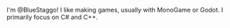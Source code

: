I'm @BlueStaggo! I like making games, usually with MonoGame or Godot. I primarily focus on C# and C++.

<!---
BlueStaggo/BlueStaggo is a ✨ special ✨ repository because its `README.md` (this file) appears on your GitHub profile.
You can click the Preview link to take a look at your changes.
--->
